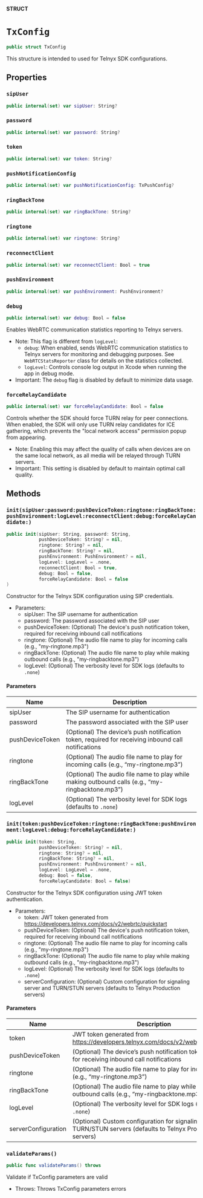 **STRUCT**

# `TxConfig`

```swift
public struct TxConfig
```

This structure is intended to used for Telnyx SDK configurations.

## Properties
### `sipUser`

```swift
public internal(set) var sipUser: String?
```

### `password`

```swift
public internal(set) var password: String?
```

### `token`

```swift
public internal(set) var token: String?
```

### `pushNotificationConfig`

```swift
public internal(set) var pushNotificationConfig: TxPushConfig?
```

### `ringBackTone`

```swift
public internal(set) var ringBackTone: String?
```

### `ringtone`

```swift
public internal(set) var ringtone: String?
```

### `reconnectClient`

```swift
public internal(set) var reconnectClient: Bool = true
```

### `pushEnvironment`

```swift
public internal(set) var pushEnvironment: PushEnvironment?
```

### `debug`

```swift
public internal(set) var debug: Bool = false
```

Enables WebRTC communication statistics reporting to Telnyx servers.
- Note: This flag is different from `logLevel`:
  - `debug`: When enabled, sends WebRTC communication statistics to Telnyx servers for monitoring and debugging purposes.
    See `WebRTCStatsReporter` class for details on the statistics collected.
  - `logLevel`: Controls console log output in Xcode when running the app in debug mode.
- Important: The `debug` flag is disabled by default to minimize data usage.

### `forceRelayCandidate`

```swift
public internal(set) var forceRelayCandidate: Bool = false
```

Controls whether the SDK should force TURN relay for peer connections.
When enabled, the SDK will only use TURN relay candidates for ICE gathering,
which prevents the "local network access" permission popup from appearing.
- Note: Enabling this may affect the quality of calls when devices are on the same local network,
        as all media will be relayed through TURN servers.
- Important: This setting is disabled by default to maintain optimal call quality.

## Methods
### `init(sipUser:password:pushDeviceToken:ringtone:ringBackTone:pushEnvironment:logLevel:reconnectClient:debug:forceRelayCandidate:)`

```swift
public init(sipUser: String, password: String,
            pushDeviceToken: String? = nil,
            ringtone: String? = nil,
            ringBackTone: String? = nil,
            pushEnvironment: PushEnvironment? = nil,
            logLevel: LogLevel = .none,
            reconnectClient: Bool = true,
            debug: Bool = false,
            forceRelayCandidate: Bool = false
)
```

Constructor for the Telnyx SDK configuration using SIP credentials.
- Parameters:
  - sipUser: The SIP username for authentication
  - password: The password associated with the SIP user
  - pushDeviceToken: (Optional) The device's push notification token, required for receiving inbound call notifications
  - ringtone: (Optional) The audio file name to play for incoming calls (e.g., "my-ringtone.mp3")
  - ringBackTone: (Optional) The audio file name to play while making outbound calls (e.g., "my-ringbacktone.mp3")
  - logLevel: (Optional) The verbosity level for SDK logs (defaults to `.none`)

#### Parameters

| Name | Description |
| ---- | ----------- |
| sipUser | The SIP username for authentication |
| password | The password associated with the SIP user |
| pushDeviceToken | (Optional) The device’s push notification token, required for receiving inbound call notifications |
| ringtone | (Optional) The audio file name to play for incoming calls (e.g., “my-ringtone.mp3”) |
| ringBackTone | (Optional) The audio file name to play while making outbound calls (e.g., “my-ringbacktone.mp3”) |
| logLevel | (Optional) The verbosity level for SDK logs (defaults to `.none`) |

### `init(token:pushDeviceToken:ringtone:ringBackTone:pushEnvironment:logLevel:debug:forceRelayCandidate:)`

```swift
public init(token: String,
            pushDeviceToken: String? = nil,
            ringtone: String? = nil,
            ringBackTone: String? = nil,
            pushEnvironment: PushEnvironment? = nil,
            logLevel: LogLevel = .none,
            debug: Bool = false,
            forceRelayCandidate: Bool = false)
```

Constructor for the Telnyx SDK configuration using JWT token authentication.
- Parameters:
  - token: JWT token generated from https://developers.telnyx.com/docs/v2/webrtc/quickstart
  - pushDeviceToken: (Optional) The device's push notification token, required for receiving inbound call notifications
  - ringtone: (Optional) The audio file name to play for incoming calls (e.g., "my-ringtone.mp3")
  - ringBackTone: (Optional) The audio file name to play while making outbound calls (e.g., "my-ringbacktone.mp3")
  - logLevel: (Optional) The verbosity level for SDK logs (defaults to `.none`)
  - serverConfiguration: (Optional) Custom configuration for signaling server and TURN/STUN servers (defaults to Telnyx Production servers)

#### Parameters

| Name | Description |
| ---- | ----------- |
| token | JWT token generated from https://developers.telnyx.com/docs/v2/webrtc/quickstart |
| pushDeviceToken | (Optional) The device’s push notification token, required for receiving inbound call notifications |
| ringtone | (Optional) The audio file name to play for incoming calls (e.g., “my-ringtone.mp3”) |
| ringBackTone | (Optional) The audio file name to play while making outbound calls (e.g., “my-ringbacktone.mp3”) |
| logLevel | (Optional) The verbosity level for SDK logs (defaults to `.none`) |
| serverConfiguration | (Optional) Custom configuration for signaling server and TURN/STUN servers (defaults to Telnyx Production servers) |

### `validateParams()`

```swift
public func validateParams() throws
```

Validate if TxConfig parameters are valid
- Throws: Throws TxConfig parameters errors

